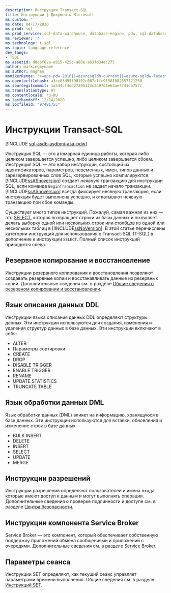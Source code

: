 ```yaml
---
description: Инструкции Transact-SQL
title: Инструкции | Документы Microsoft
ms.custom: ''
ms.date: 04/17/2020
ms.prod: sql
ms.prod_service: sql-data-warehouse, database-engine, pdw, sql-database
ms.reviewer: ''
ms.technology: t-sql
ms.topic: language-reference
dev_langs:
- TSQL
ms.assetid: d8d6f62a-e815-425c-a80e-a63fd34ec275
author: markingmyname
ms.author: maghan
monikerRange: '>=aps-pdw-2016||=azuresqldb-current||=azure-sqldw-latest||>=sql-server-2016||>=sql-server-linux-2017||=azuresqldb-mi-current'
ms.openlocfilehash: a3ce83d95f98102c087affc91581082857f21250
ms.sourcegitcommit: 1a544cf4dd2720b124c3697d1e62ae7741db757c
ms.translationtype: HT
ms.contentlocale: ru-RU
ms.lasthandoff: 12/14/2020
ms.locfileid: "97481755"
---
```

# <a name="transact-sql-statements"></a>Инструкции Transact-SQL

[!INCLUDE [sql-asdb-asdbmi-asa-pdw](../../includes/applies-to-version/sql-asdb-asdbmi-asa-pdw.md)]

Инструкция SQL — это атомарная единица работы, которая либо целиком завершается успешно, либо целиком завершается сбоем. Инструкция SQL — это набор инструкций, состоящий из идентификаторов, параметров, переменных, имен, типов данных и зарезервированных слов SQL, которые успешно компилируются. [!INCLUDE[ssASnoversion](../../includes/ssasnoversion-md.md)] создает *неявную* транзакцию для инструкции SQL, если команда `BeginTransaction` не задает начало транзакции. [!INCLUDE[ssASnoversion](../../includes/ssasnoversion-md.md)] всегда фиксирует неявную транзакцию, если инструкция будет выполнена успешно, и откатывают неявную транзакцию при сбое команды.  

Существует много типов инструкций. Пожалуй, самая важная из них — это [SELECT](../queries/select-transact-sql.md), которая возвращает строки из базы данных и позволяет делать выборку одной или нескольких строк или столбцов из одной или нескольких таблиц в [!INCLUDE[ssNoVersion](../../includes/ssnoversion-md.md)]. В этой статье перечислены категории инструкций для использования с Transact-SQL (T-SQL) в дополнение к инструкции `SELECT`. Полный список инструкций приводится слева.

## <a name="backup-and-restore"></a>Резервное копирование и восстановление

Инструкции резервного копирования и восстановления позволяют создавать резервные копии и восстанавливать данные из резервных копий.  Дополнительные сведения см. в разделе [Общие сведения о резервном копировании и восстановлении](../../relational-databases/backup-restore/back-up-and-restore-of-sql-server-databases.md).

## <a name="data-definition-language"></a>Язык описания данных DDL

Инструкции языка описания данных DDL определяют структуры данных. Эти инструкции используются для создания, изменения и удаления структур данных в базе данных. Эти инструкции включают в себя:

- ALTER
- Параметры сортировки
- CREATE
- DROP
- DISABLE TRIGGER
- ENABLE TRIGGER
- RENAME
- UPDATE STATISTICS
- TRUNCATE TABLE

## <a name="data-manipulation-language"></a>Язык обработки данных DML

Язык обработки данных (DML) влияет на информацию, хранящуюся в базе данных. Эти инструкции используются для вставки, обновления и изменение строк в базе данных.

- BULK INSERT
- DELETE
- INSERT
- SELECT
- UPDATE
- MERGE

## <a name="permissions-statements"></a>Инструкции разрешений

Инструкции разрешений определяют пользователей и имена входа, которые имеют доступ к данным и могут выполнять операции. Дополнительные сведения о проверке подлинности и доступе см. в разделе [Центра безопасности](../../relational-databases/security/security-center-for-sql-server-database-engine-and-azure-sql-database.md).

## <a name="service-broker-statements"></a>Инструкции компонента Service Broker

Service Broker — это компонент, который обеспечивает собственную поддержку приложений обмена сообщениями и приложений с очередями. Дополнительные сведения см. в разделе [Service Broker](../../database-engine/configure-windows/sql-server-service-broker.md).

## <a name="session-settings"></a>Параметры сеанса

Инструкции SET определяют, как текущий сеанс управляет параметрами времени выполнения. Общие сведения см. в разделе [Инструкций SET](set-statements-transact-sql.md).
